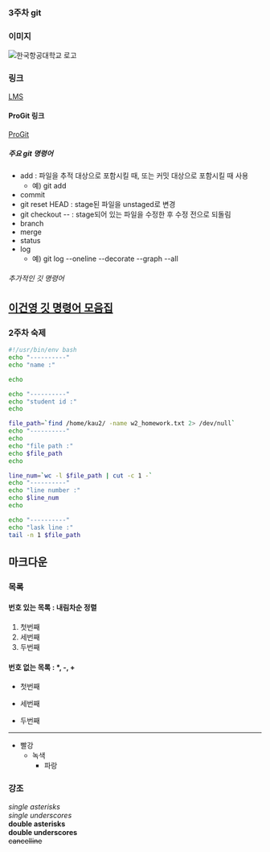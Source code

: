 ### 3주차 git

### 이미지
![한국항공대학교 로고](https://user-images.githubusercontent.com/81861164/227498147-8a3cc7f9-753b-4aa6-b8e5-c2d41a7a0b25.png)

### 링크   
[LMS](https://lms.kau.ac.kr)

#### ProGit 링크
[ProGit](https://git-scm.com/book/ko/v2)


##### 주요 git 명령어
* add : 파일을 추적 대상으로 포함시킬 때, 또는 커밋 대상으로 포함시킬 때 사용
    * 예) git add <file name>
* commit
* git reset HEAD <file> : stage된 파일을 unstaged로 변경
* git checkout -- <file> : stage되어 있는 파일을 수정한 후 수정 전으로 되돌림 
* branch
* merge
* status
* log
    * 예) git log --oneline --decorate --graph --all

###### 추가적인 깃 명령어
[이건영 깃 명령어 모음집](https://github.com/Leegunyoung/2023_OSS/tree/main/gitSummary)
------
### 2주차 숙제

```bash
#!/usr/bin/env bash
echo "----------"
echo "name :"

echo

echo "----------"
echo "student id :"
echo 

file_path=`find /home/kau2/ -name w2_homework.txt 2> /dev/null`
echo "----------"
echo
echo "file path :"
echo $file_path
echo

line_num=`wc -l $file_path | cut -c 1 -`
echo "----------"
echo "line number :"
echo $line_num
echo

echo "----------"
echo "lask line :"
tail -n 1 $file_path
```

## 마크다운
### 목록
#### 번호 있는 목록 : 내림차순 정렬
1. 첫번째
3. 세번째
2. 두번째

#### 번호 없는 목록 : *, -, +
* 첫번째
- 세번째
+ 두번째
-----
* 빨강
  * 녹색
    * 파랑

### 강조
*single asterisks*    
_single underscores_    
**double asterisks**    
__double underscores__    
~~cancelline~~   
